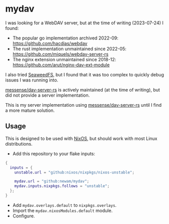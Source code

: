 # mydav

I was looking for a WebDAV server, but at the time of writing (2023-07-24) I
found:

* The popular go implementation archived 2022-09: <https://github.com/hacdias/webdav>
* The rust implementation unmaintained since 2022-05: <https://github.com/miquels/webdav-server-rs>
* The nginx extension unmaintained since 2018-12: <https://github.com/arut/nginx-dav-ext-module>

I also tried [SeaweedFS](https://github.com/seaweedfs/seaweedfs),
but I found that it was too complex to quickly debug issues I was running into.

[messense/dav-server-rs] is actively maintained (at the time of writing),
but did not provide a server implementation.

This is my server implementation using [messense/dav-server-rs] until I find
a more mature solution.

[messense/dav-server-rs]: https://github.com/messense/dav-server-rs

## Usage

This is designed to be used with [NixOS], but should work with most Linux
distributions.

* Add this repository to your flake inputs:

```nix
{
  inputs = {
    unstable.url = "github:nixos/nixpkgs/nixos-unstable";

    mydav.url = "github:newam/mydav";
    mydav.inputs.nixpkgs.follows = "unstable";
  };
}
```

* Add `mydav.overlays.default` to `nixpkgs.overlays`.
* Import the `mydav.nixosModules.default` module.
* Configure.


[NixOS]: https://nixos.org/

